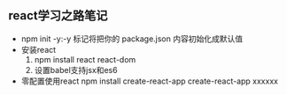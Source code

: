## react学习之路笔记

- npm init -y:-y 标记将把你的 package.json 内容初始化成默认值
- 安装react
  1. npm install react react-dom
  2. 设置babel支持jsx和es6
- 零配置使用react
  npm install create-react-app
  create-react-app xxxxxx
